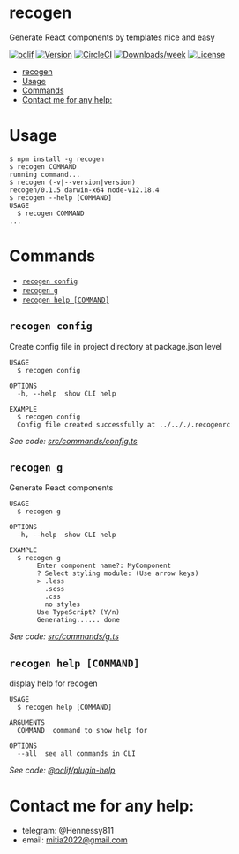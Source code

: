 # recogen

Generate React components by templates nice and easy

[![oclif](https://img.shields.io/badge/cli-oclif-brightgreen.svg)](https://oclif.io)
[![Version](https://img.shields.io/npm/v/recogen.svg)](https://npmjs.org/package/recogen)
[![CircleCI](https://circleci.com/gh/Hennessy811/recogen/tree/master.svg?style=shield)](https://circleci.com/gh/Hennessy811/recogen/tree/master)
[![Downloads/week](https://img.shields.io/npm/dw/recogen.svg)](https://npmjs.org/package/recogen)
[![License](https://img.shields.io/npm/l/recogen.svg)](https://github.com/Hennessy811/recogen/blob/master/package.json)

<!-- toc -->
* [recogen](#recogen)
* [Usage](#usage)
* [Commands](#commands)
* [Contact me for any help:](#contact-me-for-any-help)
<!-- tocstop -->

# Usage

<!-- usage -->
```sh-session
$ npm install -g recogen
$ recogen COMMAND
running command...
$ recogen (-v|--version|version)
recogen/0.1.5 darwin-x64 node-v12.18.4
$ recogen --help [COMMAND]
USAGE
  $ recogen COMMAND
...
```
<!-- usagestop -->

# Commands

<!-- commands -->
* [`recogen config`](#recogen-config)
* [`recogen g`](#recogen-g)
* [`recogen help [COMMAND]`](#recogen-help-command)

## `recogen config`

Create config file in project directory at package.json level

```
USAGE
  $ recogen config

OPTIONS
  -h, --help  show CLI help

EXAMPLE
  $ recogen config
  Config file created successfully at ../.././.recogenrc
```

_See code: [src/commands/config.ts](https://github.com/Hennessy811/recogen/blob/v0.1.5/src/commands/config.ts)_

## `recogen g`

Generate React components

```
USAGE
  $ recogen g

OPTIONS
  -h, --help  show CLI help

EXAMPLE
  $ recogen g
       Enter component name?: MyComponent
       ? Select styling module: (Use arrow keys)
       > .less
         .scss
         .css
         no styles
       Use TypeScript? (Y/n)
       Generating...... done
```

_See code: [src/commands/g.ts](https://github.com/Hennessy811/recogen/blob/v0.1.5/src/commands/g.ts)_

## `recogen help [COMMAND]`

display help for recogen

```
USAGE
  $ recogen help [COMMAND]

ARGUMENTS
  COMMAND  command to show help for

OPTIONS
  --all  see all commands in CLI
```

_See code: [@oclif/plugin-help](https://github.com/oclif/plugin-help/blob/v3.2.0/src/commands/help.ts)_
<!-- commandsstop -->

# Contact me for any help:

- telegram: @Hennessy811
- email: mitia2022@gmail.com
